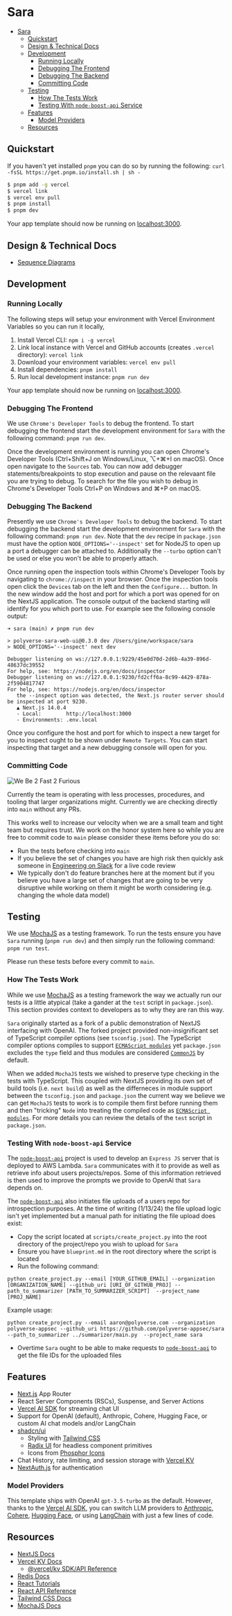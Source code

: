 # Sara

- [Sara](#Sara)
  - [Quickstart](#Quickstart)
  - [Design & Technical Docs](#Design--Technical-Docs)
  - [Development](#Development)
    - [Running Locally](#Running-Locally)
    - [Debugging The Frontend](#Debugging-The-Frontend)
    - [Debugging The Backend](#Debugging-The-Backend)
    - [Committing Code](#Committing-Code)
  - [Testing](#Testing)
    - [How The Tests Work](#How-The-Tests-Work)
    - [Testing With `node-boost-api` Service](#Testing-With-node-boost-api-Service)
  - [Features](#Features)
    - [Model Providers](#Model-Providers)
  - [Resources](#Resources)

## Quickstart

If you haven't yet installed `pnpm` you can do so by running the following: `curl -fsSL https://get.pnpm.io/install.sh | sh -`

```bash
$ pnpm add -g vercel
$ vercel link
$ vercel env pull
$ pnpm install
$ pnpm dev
```

Your app template should now be running on [localhost:3000](http://localhost:3000/).

## Design & Technical Docs

* [Sequence Diagrams](tech-docs/sequence-diagrams.md)

## Development

### Running Locally

The following steps will setup your environment with Vercel Environment Variables so you can run it locally,

1. Install Vercel CLI: `npm i -g vercel`
2. Link local instance with Vercel and GitHub accounts (creates `.vercel` directory): `vercel link`
3. Download your environment variables: `vercel env pull`
4. Install dependencies: `pnpm install`
5. Run local development instance: `pnpm run dev`

Your app template should now be running on [localhost:3000](http://localhost:3000/).

### Debugging The Frontend

We use `Chrome's Developer Tools` to debug the frontend. To start debugging the frontend start the development environment for `Sara` with the following command: `pnpm run dev`.

Once the development environment is running you can open Chrome's Developer Tools (Ctrl+Shift+J on Windows/Linux, ⌥+⌘+I on macOS). Once open navigate to the `Sources` tab. You can now add debugger statements/breakpoints to stop execution and pause on the relevaant file you are trying to debug. To search for the file you wish to debug in Chrome's Developer Tools Ctrl+P on Windows and ⌘+P on macOS.

### Debugging The Backend

Presently we use `Chrome's Developer Tools` to debug the backend. To start debugging the backend start the development environment for `Sara` with the following command: `pnpm run dev`. Note that the `dev` recipe in `package.json` must have the option `NODE_OPTIONS='--inspect'` set for NodeJS to open up a port a debugger can be attached to. Additionally the `--turbo` option can't be used or else you won't be able to properly attach.

Once running open the inspection tools within Chrome's Developer Tools by navigating to `chrome://inspect` in your browser. Once the inspection tools open click the `Devices` tab on the left and then the `Configure...` button. In the new window add the host and port for which a port was opened for on the NextJS application. The console output of the backend starting will identify for you which port to use. For example see the following console output:

```
➜ sara (main) ✗ pnpm run dev

> polyverse-sara-web-ui@0.3.0 dev /Users/gine/workspace/sara
> NODE_OPTIONS='--inspect' next dev

Debugger listening on ws://127.0.0.1:9229/45e0d70d-2d6b-4a39-896d-48637dc39552
For help, see: https://nodejs.org/en/docs/inspector
Debugger listening on ws://127.0.0.1:9230/fd2cff6a-8c99-4429-878a-2f5904817747
For help, see: https://nodejs.org/en/docs/inspector
   the --inspect option was detected, the Next.js router server should be inspected at port 9230.
   ▲ Next.js 14.0.4
   - Local:        http://localhost:3000
   - Environments: .env.local
```

Once you configure the host and port for which to inspect a new target for you to inspect ought to be shown under `Remote Targets`. You can start inspecting that target and a new debugging console will open for you.

### Committing Code

![We Be 2 Fast 2 Furious](https://media3.giphy.com/media/gdwril4zFP3j8twBmP/giphy.gif?cid=ecf05e47apgxahj8kkdbey5lqu318v6txgrtj64sc2u7t8oh&ep=v1_gifs_search&rid=giphy.gif&ct=g)

Currently the team is operating with less processes, procedures, and tooling that larger organizations might. Currently we are checking directly into `main` without any PRs.

This works well to increase our velocity when we are a small team and tight team but requires trust. We work on the honor system here so while you are free to commit code to `main` please consider these items before you do so:

* Run the tests before checking into `main`
* If you believe the set of changes you have are high risk then quickly ask someone in [Engineering on Slack](https://polyverse.slack.com/archives/C0501S5LWNA) for a live code review
* We typically don't do feature branches here at the moment but if you believe you have a large set of changes that are going to be very disruptive while working on them it might be worth considering (e.g. changing the whole data model)

## Testing

We use [MochaJS](https://mochajs.org/) as a testing framework. To run the tests ensure you have `Sara` running (`pnpm run dev`) and then simply run the following command: `pnpm run test`.

Please run these tests before every commit to `main`.

### How The Tests Work

While we use [MochaJS](https://mochajs.org/) as a testing framework the way we actually run our tests is a little atypical (take a gander at the `test` script in `package.json`). This section provides context to developers as to why they are ran this way.

`Sara` originally started as a fork of a public demonstration of NextJS interfacing with OpenAI. The forked project provided non-insignificant set of TypeScript compiler options (see `tsconfig.json`). The TypeScript compiler options compiles to support [`ECMAScript modules`](https://nodejs.org/api/esm.html) yet `package.json` excludes the `type` field and thus modules are considered [`CommonJS`](https://nodejs.org/api/modules.html#modules-commonjs-modules) by default.

When we added `MochaJS` tests we wished to preserve type checking in the tests with TypeScript. This coupled with NextJS providing its own set of build tools (i.e. `next build`) as well as the differneces in module support between the `tsconfig.json` and `package.json` the current way we believe we can get `MochaJS` tests to work is to compile them first before running them and then "tricking" `Node` into treating the compiled code as [`ECMAScript modules`](https://nodejs.org/api/esm.html). For more details you can review the details of the `test` script in `package.json`.

### Testing With `node-boost-api` Service

The [`node-boost-api`](https://github.com/polyverse-appsec/boost-node-api) project is used to develop an `Express JS` server that is deployed to AWS Lambda. `Sara` communicates with it to provide as well as retrieve info about users projects/repos. Some of this information retrieved is then used to improve the prompts we provide to OpenAI that `Sara` depends on.

The [`node-boost-api`](https://github.com/polyverse-appsec/boost-node-api) also initiates file uploads of a users repo for introspection purposes. At the time of writing (1/13/24) the file upload logic isn't yet implemented but a manual path for initiating the file upload does exist:

* Copy the script located at `scripts/create_project.py` into the root directory of the project/repo you wish to upload for `Sara`
* Ensure you have `blueprint.md` in the root directory where the script is located
* Run the following command:

```
python create_project.py --email [YOUR_GITHUB_EMAIL] --organization [ORGANIZATION_NAME] --github_uri [URI_OF_GITHUB_PROJ] --path_to_summarizer [PATH_TO_SUMMARIZER_SCRIPT]  --project_name [PROJ_NAME]
```

Example usage:

```
python create_project.py --email aaron@polyverse.com --organization polyverse-appsec --github_uri https://github.com/polyverse-appsec/sara --path_to_summarizer ../summarizer/main.py  --project_name sara
```

* Overtime `Sara` ought to be able to make requests to [`node-boost-api`](https://github.com/polyverse-appsec/boost-node-api) to get the file IDs for the uploaded files

## Features

- [Next.js](https://nextjs.org) App Router
- React Server Components (RSCs), Suspense, and Server Actions
- [Vercel AI SDK](https://sdk.vercel.ai/docs) for streaming chat UI
- Support for OpenAI (default), Anthropic, Cohere, Hugging Face, or custom AI chat models and/or LangChain
- [shadcn/ui](https://ui.shadcn.com)
  - Styling with [Tailwind CSS](https://tailwindcss.com)
  - [Radix UI](https://radix-ui.com) for headless component primitives
  - Icons from [Phosphor Icons](https://phosphoricons.com)
- Chat History, rate limiting, and session storage with [Vercel KV](https://vercel.com/storage/kv)
- [NextAuth.js](https://github.com/nextauthjs/next-auth) for authentication

### Model Providers

This template ships with OpenAI `gpt-3.5-turbo` as the default. However, thanks to the [Vercel AI SDK](https://sdk.vercel.ai/docs), you can switch LLM providers to [Anthropic](https://anthropic.com), [Cohere](https://cohere.com/), [Hugging Face](https://huggingface.co), or using [LangChain](https://js.langchain.com) with just a few lines of code.

## Resources

* [NextJS Docs](https://nextjs.org/docs)
* [Vercel KV Docs](https://vercel.com/docs/storage/vercel-kv)
  * [@vercel/kv SDK/API Reference](https://vercel.com/docs/storage/vercel-kv/kv-reference)
* [Redis Docs](https://redis.io/docs/)
* [React Tutorials](https://react.dev/learn)
* [React API Reference](https://react.dev/reference/react)
* [Tailwind CSS Docs](https://tailwindcss.com/docs/installation)
* [MochaJS Docs](https://mochajs.org/)
